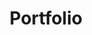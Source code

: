 ---
title: Portfolio
excerpt: SunConnector' Project
layout: collection
permalink: /portfolio/
collection: portfolio
author_profile: true
header:
    overlay_color: "#7D5E5D"
    overlay_filter: linear-gradient( to left, "#7D5E5D", "#FFFFFF" )
entries_layout: grid
classes: wide
---